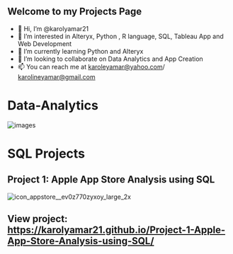 ## Welcome to my Projects Page

- 👋 Hi, I’m @karolyamar21
- 👀 I’m interested in Alteryx, Python , R language, SQL, Tableau App and Web Development
- 🌱 I’m currently learning Python and Alteryx
- 💞️ I’m looking to collaborate on Data Analytics and App Creation
- 📫 You can reach me at karoleyamar@yahoo.com/ karolineyamar@gmail.com

<!---
karolyamar21/karolyamar21 is a ✨ special ✨ repository because its `README.md` (this file) appears on your GitHub profile.
You can click the Preview link to take a look at your changes.
--->

# Data-Analytics



![images](https://github.com/karolyamar21/Data-Analytics/assets/137465006/47ee267d-3ed5-4719-b514-53e83aea6b6b)

# SQL Projects 

## Project 1: Apple App Store Analysis using SQL

![icon_appstore__ev0z770zyxoy_large_2x](https://github.com/karolyamar21/Data-Analytics/assets/137465006/2701606e-4b28-4840-99ca-251b66add66a)

## View project: https://karolyamar21.github.io/Project-1-Apple-App-Store-Analysis-using-SQL/

